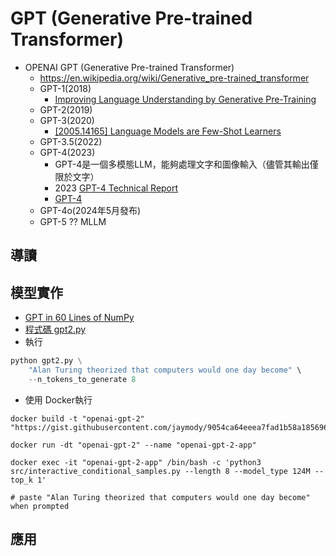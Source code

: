 # GPT (Generative Pre-trained Transformer)
- OPENAI GPT (Generative Pre-trained Transformer)
  - https://en.wikipedia.org/wiki/Generative_pre-trained_transformer
  - GPT-1(2018)
    - [Improving Language Understanding by Generative Pre-Training](https://cdn.openai.com/research-covers/language-unsupervised/language_understanding_paper.pdf) 
  - GPT-2(2019)
  - GPT-3(2020)
    - [[2005.14165] Language Models are Few-Shot Learners](https://arxiv.org/abs/2005.14165) 
  - GPT-3.5(2022)
  - GPT-4(2023)
    - GPT-4是一個多模態LLM，能夠處理文字和圖像輸入（儘管其輸出僅限於文字）
    - 2023 [GPT-4 Technical Report](https://arxiv.org/abs/2303.08774)
    - [GPT-4](https://openai.com/index/gpt-4-research/)
  - GPT-4o(2024年5月發布)
  - GPT-5 ?? MLLM
## 導讀

## 模型實作
- [GPT in 60 Lines of NumPy](https://jaykmody.com/blog/gpt-from-scratch/)
- [程式碼 gpt2.py](https://github.com/jaymody/picoGPT/blob/main/gpt2.py)
- 執行
```python
python gpt2.py \
    "Alan Turing theorized that computers would one day become" \
    --n_tokens_to_generate 8
```
- 使用 Docker執行
```
docker build -t "openai-gpt-2" "https://gist.githubusercontent.com/jaymody/9054ca64eeea7fad1b58a185696bb518/raw/Dockerfile"

docker run -dt "openai-gpt-2" --name "openai-gpt-2-app"

docker exec -it "openai-gpt-2-app" /bin/bash -c 'python3 src/interactive_conditional_samples.py --length 8 --model_type 124M --top_k 1'

# paste "Alan Turing theorized that computers would one day become" when prompted
```
## 應用
